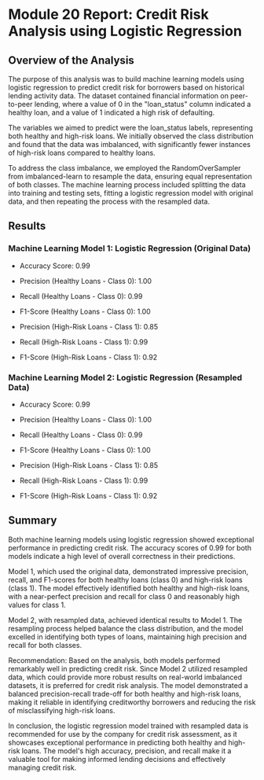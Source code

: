 # Module 20 Report: Credit Risk Analysis using Logistic Regression

## Overview of the Analysis

The purpose of this analysis was to build machine learning models using logistic regression to predict credit risk for borrowers based on historical lending activity data. The dataset contained financial information on peer-to-peer lending, where a value of 0 in the "loan_status" column indicated a healthy loan, and a value of 1 indicated a high risk of defaulting.

The variables we aimed to predict were the loan_status labels, representing both healthy and high-risk loans. We initially observed the class distribution and found that the data was imbalanced, with significantly fewer instances of high-risk loans compared to healthy loans.

To address the class imbalance, we employed the RandomOverSampler from imbalanced-learn to resample the data, ensuring equal representation of both classes. The machine learning process included splitting the data into training and testing sets, fitting a logistic regression model with original data, and then repeating the process with the resampled data.

## Results

### Machine Learning Model 1: Logistic Regression (Original Data)

* Accuracy Score: 0.99
* Precision (Healthy Loans - Class 0): 1.00
* Recall (Healthy Loans - Class 0): 0.99
* F1-Score (Healthy Loans - Class 0): 1.00

* Precision (High-Risk Loans - Class 1): 0.85
* Recall (High-Risk Loans - Class 1): 0.99
* F1-Score (High-Risk Loans - Class 1): 0.92

### Machine Learning Model 2: Logistic Regression (Resampled Data)

* Accuracy Score: 0.99
* Precision (Healthy Loans - Class 0): 1.00
* Recall (Healthy Loans - Class 0): 0.99
* F1-Score (Healthy Loans - Class 0): 1.00

* Precision (High-Risk Loans - Class 1): 0.85
* Recall (High-Risk Loans - Class 1): 0.99
* F1-Score (High-Risk Loans - Class 1): 0.92

## Summary

Both machine learning models using logistic regression showed exceptional performance in predicting credit risk. The accuracy scores of 0.99 for both models indicate a high level of overall correctness in their predictions.

Model 1, which used the original data, demonstrated impressive precision, recall, and F1-scores for both healthy loans (class 0) and high-risk loans (class 1). The model effectively identified both healthy and high-risk loans, with a near-perfect precision and recall for class 0 and reasonably high values for class 1.

Model 2, with resampled data, achieved identical results to Model 1. The resampling process helped balance the class distribution, and the model excelled in identifying both types of loans, maintaining high precision and recall for both classes.

Recommendation: Based on the analysis, both models performed remarkably well in predicting credit risk. Since Model 2 utilized resampled data, which could provide more robust results on real-world imbalanced datasets, it is preferred for credit risk analysis. The model demonstrated a balanced precision-recall trade-off for both healthy and high-risk loans, making it reliable in identifying creditworthy borrowers and reducing the risk of misclassifying high-risk loans.

In conclusion, the logistic regression model trained with resampled data is recommended for use by the company for credit risk assessment, as it showcases exceptional performance in predicting both healthy and high-risk loans. The model's high accuracy, precision, and recall make it a valuable tool for making informed lending decisions and effectively managing credit risk.
